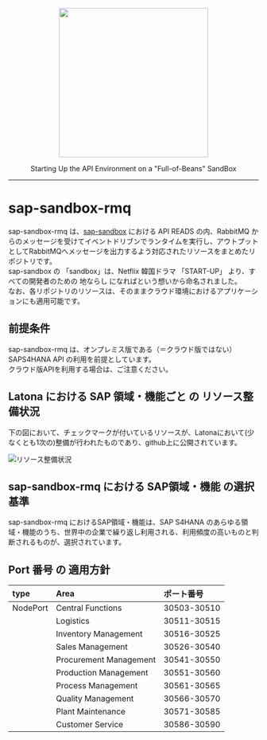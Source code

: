 <p align="center"> <img src="https://user-images.githubusercontent.com/91356865/144049159-1ebbd095-87d2-4a3c-81cb-277cc1d4c7b7.png" width="300"> </p> <p align="center"> Starting Up the API Environment on a "Full-of-Beans" SandBox </p>

***

# sap-sandbox-rmq
sap-sandbox-rmq は、[sap-sandbox](https://github.com/latonaio/sap-sandbox) における API READS の内、RabbitMQ からのメッセージを受けてイベントドリブンでランタイムを実行し、アウトプットとしてRabbitMQへメッセージを出力するよう対応されたリソースをまとめたリポジトリです。  
sap-sandbox の 「sandbox」は、Netflix 韓国ドラマ 「START-UP」 より、すべての開発者のための 地ならし になればという想いから命名されました。  
なお、各リポジトリのリソースは、そのままクラウド環境におけるアプリケーションにも適用可能です。  

## 前提条件  
sap-sandbox-rmq は、オンプレミス版である（＝クラウド版ではない）SAPS4HANA API の利用を前提としています。  
クラウド版APIを利用する場合は、ご注意ください。

## Latona における SAP 領域・機能ごと の リソース整備状況    
下の図において、チェックマークが付いているリソースが、Latonaにおいて(少なくとも1次の)整備が行われたものであり、github上に公開されています。  

![リソース整備状況](documents/sap_rmq_list.drawio.png)

## sap-sandbox-rmq における SAP領域・機能 の選択基準
sap-sandbox-rmq におけるSAP領域・機能は、SAP S4HANA のあらゆる領域・機能のうち、世界中の企業で繰り返し利用される、利用頻度の高いものと判断されるものが、選択されています。

## Port 番号 の 適用方針 
| type      | Area         | ポート番号    |
| :-------- | :----------------------------- | :---------------------------------------- |
| NodePort  | Central Functions              | 30503-30510 |
|           | Logistics             |    30511-30515    |
|           | Inventory Management |          30516-30525                                 |
|           | Sales Management |30526-30540|
|           | Procurement Management           |             30541-30550                              |
|           | Production Management          |          30551-30560                                 |
|           | Process Management           |            30561-30565                               |
|           | Quality Management          |                30566-30570                           |
|           | Plant Maintenance        |                 30571-30585                          |
|           | Customer Service         |                 30586-30590           |
